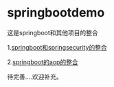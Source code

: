 # springbootdemo
这是springboot和其他项目的整合

1.[springboot和springsecurity的整合](https://github.com/chenweicool/springbootdemo/tree/master/springboot-security)<br>

2.[springboot的aop的整合](https://github.com/chenweicool/springbootdemo/tree/master/springboot-aop)


待完善....欢迎补充。
